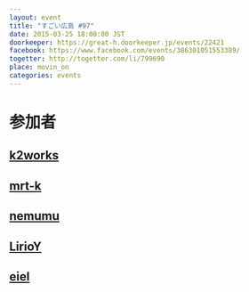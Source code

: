 ```yaml
---
layout: event
title: "すごい広島 #97"
date: 2015-03-25 18:00:00 JST
doorkeeper: https://great-h.doorkeeper.jp/events/22421
facebook: https://www.facebook.com/events/386301051553389/
togetter: http://togetter.com/li/799690
place: movin_on
categories: events
---
```


# 参加者


## [k2works](https://github.com/k2works)


## [mrt-k](https://github.com/mrt-k)


## [nemumu](https://github.com/nemumu)


## [LirioY](http://twitter.com/LirioY)


## [eiel](https://github.com/eiel)
